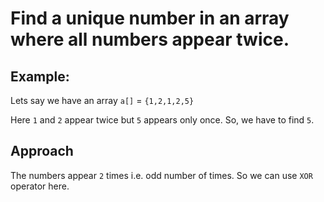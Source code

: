 # Find a unique number in an array where all numbers appear twice.

## Example:

Lets say we have an array `a[]` = `{1,2,1,2,5}`

Here `1` and `2` appear twice but `5` appears only once. So, we have to find `5`.

## Approach

The numbers appear `2` times i.e. odd number of times. So we can use `XOR` operator here.
